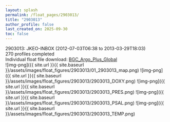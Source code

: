 ```yaml
---
layout: splash
permalink: /float_pages/2903013/
title: "2903013"
author_profile: false
last_created_on: 2025-09-30
toc: false
---
```

 
2903013: JKEO-INBOX (2012-07-03T06:38 to 2013-03-29T18:03)\
270 profiles completed\
Individual float file download: [BGC_Argo_Plus_Global](https://ftp.soest.hawaii.edu/bgc_argo_plus/Individual_Floats/outliers_removed/2903013_Sprof_processed.nc)\
![img-png]({{ site.url }}{{ site.baseurl }}/assets/images/float_figures/2903013/01_2903013_map.png)
![img-png]({{ site.url }}{{ site.baseurl }}/assets/images/float_figures/2903013/2903013_DOXY.png)
![img-png]({{ site.url }}{{ site.baseurl }}/assets/images/float_figures/2903013/2903013_PRES.png)
![img-png]({{ site.url }}{{ site.baseurl }}/assets/images/float_figures/2903013/2903013_PSAL.png)
![img-png]({{ site.url }}{{ site.baseurl }}/assets/images/float_figures/2903013/2903013_TEMP.png)
